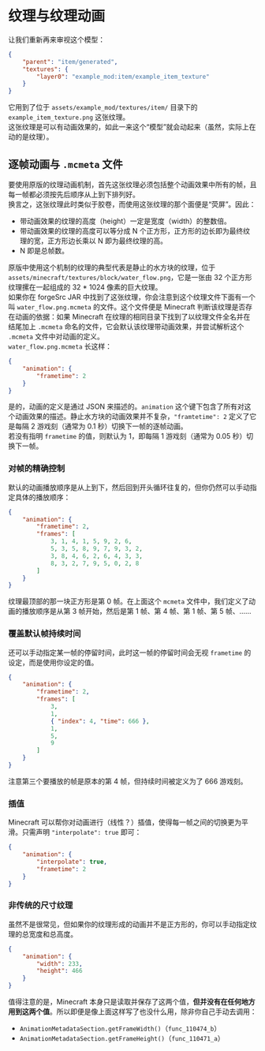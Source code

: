 # 纹理与纹理动画

让我们重新再来审视这个模型：

```json
{
    "parent": "item/generated",
    "textures": {
        "layer0": "example_mod:item/example_item_texture"
    }
}
```

它用到了位于 `assets/example_mod/textures/item/` 目录下的 `example_item_texture.png` 这张纹理。  
这张纹理是可以有动画效果的，如此一来这个“模型”就会动起来（虽然，实际上在动的是纹理）。

## 逐帧动画与 `.mcmeta` 文件

要使用原版的纹理动画机制，首先这张纹理必须包括整个动画效果中所有的帧，且每一帧都必须按先后顺序从上到下排列好。  
换言之，这张纹理此时类似于胶卷，而使用这张纹理的那个面<!-- BakedQuad -->便是“荧屏”。因此：

  - 带动画效果的纹理的高度（height）一定是宽度（width）的整数倍。
  - 带动画效果的纹理的高度可以等分成 N 个正方形，正方形的边长即为最终纹理的宽，正方形边长乘以 N 即为最终纹理的高。
  - N 即是总帧数。

原版中使用这个机制的纹理的典型代表是静止的水方块的纹理，位于 `assets/minecraft/textures/block/water_flow.png`，它是一张由 32 个正方形纹理摞在一起组成的 32 * 1024 像素的巨大纹理。  
如果你在 forgeSrc JAR 中找到了这张纹理，你会注意到这个纹理文件下面有一个叫 `water_flow.png.mcmeta` 的文件。这个文件便是 Minecraft 判断该纹理是否存在动画的依据：如果 Minecraft 在纹理的相同目录下找到了以纹理文件全名并在结尾加上 `.mcmeta` 命名的文件，它会默认该纹理带动画效果，并尝试解析这个 `.mcmeta` 文件中对动画的定义。  
`water_flow.png.mcmeta` 长这样：

```json
{
    "animation": {
        "frametime": 2
    }
}
```

是的，动画的定义是通过 JSON 来描述的。`animation` 这个键下包含了所有对这个动画效果的描述。静止水方块的动画效果并不复杂，`"framtetime": 2` 定义了它是每隔 2 游戏刻（通常为 0.1 秒）切换下一帧的逐帧动画。  
若没有指明 `frametime` 的值，则默认为 1，即每隔 1 游戏刻（通常为 0.05 秒）切换下一帧。

### 对帧的精确控制

默认的动画播放顺序是从上到下，然后回到开头循环往复的，但你仍然可以手动指定具体的播放顺序：

```json
{
    "animation": {
        "frametime": 2,
        "frames": [
            3, 1, 4, 1, 5, 9, 2, 6,
            5, 3, 5, 8, 9, 7, 9, 3, 2,
            3, 8, 4, 6, 2, 6, 4, 3, 3,
            8, 3, 2, 7, 9, 5, 0, 2, 8
        ]
    }
}
```

纹理最顶部的那一块正方形是第 0 帧。在上面这个 `mcmeta` 文件中，我们定义了动画的播放顺序是从第 3 帧开始，然后是第 1 帧、第 4 帧、第 1 帧、第 5 帧、……

### 覆盖默认帧持续时间

还可以手动指定某一帧的停留时间，此时这一帧的停留时间会无视 `frametime` 的设定，而是使用你设定的值。

```json
{
    "animation": {
        "frametime": 2,
        "frames": [
            3,
            1,
            { "index": 4, "time": 666 },
            1,
            5,
            9
        ]
    }
}
```

注意第三个要播放的帧是原本的第 4 帧，但持续时间被定义为了 666 游戏刻。

### 插值

Minecraft 可以帮你对动画进行（线性？）插值，使得每一帧之间的切换更为平滑。只需声明 `"interpolate": true` 即可：

```json
{
    "animation": {
        "interpolate": true,
        "frametime": 2
    }
}
```

### 非传统的尺寸纹理

虽然不是很常见，但如果你的纹理形成的动画并不是正方形的，你可以手动指定纹理的总宽度和总高度。

```json
{
    "animation": {
        "width": 233,
        "height": 466
    }
}
```

值得注意的是，Minecraft 本身只是读取并保存了这两个值，**但并没有在任何地方用到这两个值**。所以即便是像上面这样写了也没什么用，除非你自己手动去调用：
  - `AnimationMetadataSection.getFrameWidth()`（`func_110474_b`）
  - `AnimationMetadataSection.getFrameHeight()`（`func_110471_a`）
